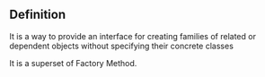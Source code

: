 ## Definition
It is a way to provide an interface for creating families of related or dependent objects without specifying their concrete classes

It is a superset of Factory Method.
